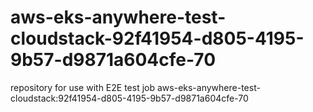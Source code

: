 # aws-eks-anywhere-test-cloudstack-92f41954-d805-4195-9b57-d9871a604cfe-70
repository for use with E2E test job aws-eks-anywhere-test-cloudstack:92f41954-d805-4195-9b57-d9871a604cfe-70
